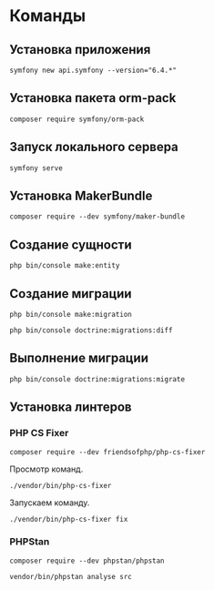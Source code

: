 # Команды

## Установка приложения

```
symfony new api.symfony --version="6.4.*"
```

## Установка пакета orm-pack

```
composer require symfony/orm-pack
```


## Запуск локального сервера

```
symfony serve
```

## Установка MakerBundle

```
composer require --dev symfony/maker-bundle
```

## Создание сущности

```
php bin/console make:entity
```

## Создание миграции

```
php bin/console make:migration
```

```
php bin/console doctrine:migrations:diff
```

## Выполнение миграции

```
php bin/console doctrine:migrations:migrate
```

## Установка линтеров

### PHP CS Fixer

```
composer require --dev friendsofphp/php-cs-fixer
```

Просмотр команд.

```
./vendor/bin/php-cs-fixer
```

Запускаем команду.

```
./vendor/bin/php-cs-fixer fix
```

### PHPStan

```
composer require --dev phpstan/phpstan
```

```
vendor/bin/phpstan analyse src
```
